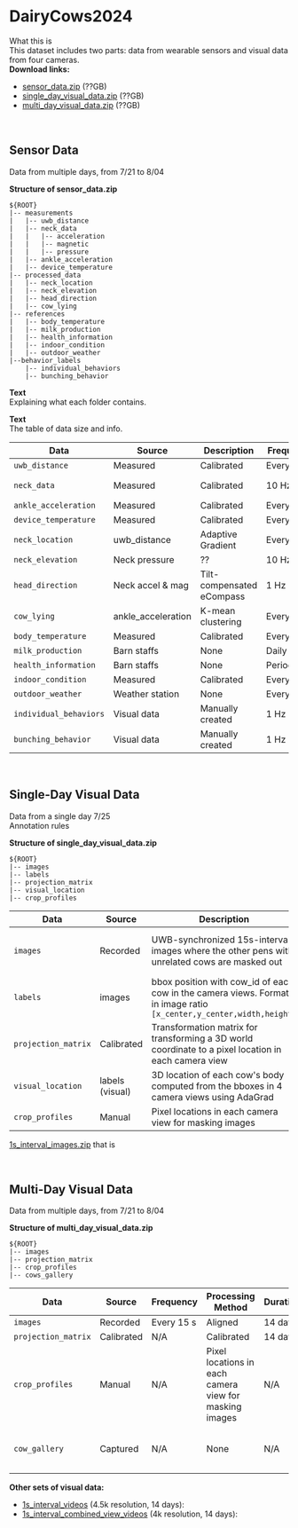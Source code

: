 # DairyCows2024


What this is\
This dataset includes two parts: data from wearable sensors and visual data from four cameras.\
**Download links:**
* [sensor_data.zip](link1) (??GB)
* [single_day_visual_data.zip](link1) (??GB)
* [multi_day_visual_data.zip](link1) (??GB)

<br />

Sensor Data
------

Data from multiple days, from 7/21 to 8/04

**Structure of sensor_data.zip**

```
${ROOT}
|-- measurements 
|   |-- uwb_distance
|   |-- neck_data
|   |   |-- acceleration
|   |   |-- magnetic
|   |   |-- pressure
|   |-- ankle_acceleration
|   |-- device_temperature
|-- processed_data
|   |-- neck_location
|   |-- neck_elevation
|   |-- head_direction
|   |-- cow_lying
|-- references 
|   |-- body_temperature
|   |-- milk_production
|   |-- health_information
|   |-- indoor_condition
|   |-- outdoor_weather
|--behavior_labels
    |-- individual_behaviors
    |-- bunching_behavior

```
**Text**\
Explaining what each folder contains.

**Text**\
The table of data size and info.

| Data | Source | Description | Frequency| Duration | Size   |
|-------------|--------|-----------|----------|----------|--------|
| ```uwb_distance```| Measured | Calibrated | Every 15 s  | 14 days  |        |
| ```neck_data```   | Measured | Calibrated  | 10 Hz | 14 days  | 9.6 GB |
| ```ankle_acceleration```| Measured | Calibrated |Every 1 m  | 14 days  |        |
|```device_temperature```| Measured | Calibrated |Every 15 s | 14 days  |        |
|```neck_location```|uwb_distance|Adaptive Gradient | Every 15 s|14 days  |        |
|```neck_elevation```|Neck pressure| ?? | 10 Hz | 14 days |
|```head_direction```|Neck accel & mag| Tilt-compensated eCompass | 1 Hz|14 days| |
|```cow_lying``` | ankle_acceleration | K-mean clustering | Every 1 m | 14 days | |
|```body_temperature```  | Measured | Calibrated  | Every 1 m    | 14 days | |
|```milk_production```   | Barn staffs | None  | Daily  | 14 days | | 
|```health_information```| Barn staffs | None  | Periodically | 14 days | |
|```indoor_condition```  | Measured | Calibrated | Every 1 m | 14 days | |
|```outdoor_weather```   | Weather station | None | Every 3 m    | 14 days | |
|```individual_behaviors```| Visual data | Manually created  | 1 Hz| 1 day | |
|```bunching_behavior```| Visual data | Manually created | 1 Hz | 1 day | |

<br />

Single-Day Visual Data
------

Data from a single day 7/25\
Annotation rules

**Structure of single_day_visual_data.zip**
```
${ROOT}
|-- images
|-- labels
|-- projection_matrix
|-- visual_location
|-- crop_profiles
```

| Data | Source | Description | Frequency | Duration | Size   |
|-------------|--------|-----------|----------|----------|--------|
| ```images```| Recorded | UWB-synchronized 15s-interval images where the other pens with unrelated cows are masked out | Every 15 s | 1 day  | 20k imgs, 20 GB |
| ```labels```   |images | bbox position with cow_id of each cow in the camera views. Format in image ratio ```[x_center,y_center,width,height]``` | Every 15 s | 1 day  | 20k labels |
| ```projection_matrix``` |Calibrated| Transformation matrix for transforming a 3D world coordinate to a pixel location in each camera view | N/A| 1 day  |        |
| ```visual_location``` | labels (visual) | 3D location of each cow's body computed from the bboxes in 4 camera views using AdaGrad |Every 15 s | 1 day  |
| ```crop_profiles```| Manual | Pixel locations in each camera view for masking images | N/A | N/A | |

[1s_interval_images.zip](link3) that is

<br />

Multi-Day Visual Data
------

Data from multiple days, from 7/21 to 8/04

**Structure of multi_day_visual_data.zip**
```
${ROOT}
|-- images
|-- projection_matrix
|-- crop_profiles
|-- cows_gallery
```

| Data | Source | Frequency | Processing Method | Duration | Size   |
|-------------|--------|-----------|----------|----------|--------|
| ```images```| Recorded | Every 15 s| Aligned | 14 day  |   ? GB     |
| ```projection_matrix``` |Calibrated | N/A | Calibrated | 14 days  |        |
| ```crop_profiles``` | Manual | N/A | Pixel locations in each camera view for masking images | N/A | |
| ```cow_gallery``` |Captured | N/A | None | N/A  | 500 imgs, 1.92 GB |


**Other sets of visual data:**
* [1s_interval_videos](link4) (4.5k resolution, 14 days): 
* [1s_interval_combined_view_videos](link5) (4k resolution, 14 days): 
